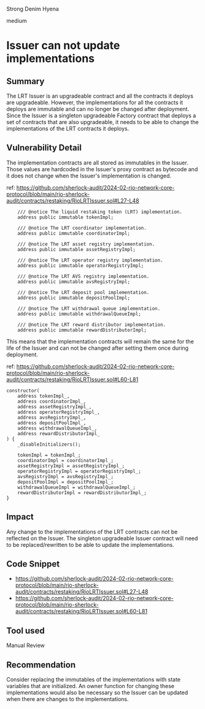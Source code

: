 Strong Denim Hyena

medium

# Issuer can not update implementations

## Summary

The LRT Issuer is an upgradeable contract and all the contracts it deploys are upgradeable. However, the implementations for all the contracts it deploys are immutable and can no longer be changed after deployment. Since the Issuer is a singleton upgradeable Factory contract that deploys a set of contracts that are also upgradeable, it needs to be able to change the implementations of the LRT contracts it deploys.

## Vulnerability Detail
The implementation contracts are all stored as immutables in the Issuer. Those values are hardcoded in the Issuer's proxy contract as bytecode and it does not change when the Issuer's implementation is changed. 

ref: https://github.com/sherlock-audit/2024-02-rio-network-core-protocol/blob/main/rio-sherlock-audit/contracts/restaking/RioLRTIssuer.sol#L27-L48
```solidity
    /// @notice The liquid restaking token (LRT) implementation.
    address public immutable tokenImpl;

    /// @notice The LRT coordinator implementation.
    address public immutable coordinatorImpl;

    /// @notice The LRT asset registry implementation.
    address public immutable assetRegistryImpl;

    /// @notice The LRT operator registry implementation.
    address public immutable operatorRegistryImpl;

    /// @notice The LRT AVS registry implementation.
    address public immutable avsRegistryImpl;

    /// @notice The LRT deposit pool implementation.
    address public immutable depositPoolImpl;

    /// @notice The LRT withdrawal queue implementation.
    address public immutable withdrawalQueueImpl;

    /// @notice The LRT reward distributor implementation.
    address public immutable rewardDistributorImpl;
```

This means that the implementation contracts will remain the same for the life of the Issuer and can not be changed after setting them once during deployment. 

ref: https://github.com/sherlock-audit/2024-02-rio-network-core-protocol/blob/main/rio-sherlock-audit/contracts/restaking/RioLRTIssuer.sol#L60-L81
```solidity
constructor(
    address tokenImpl_,
    address coordinatorImpl_,
    address assetRegistryImpl_,
    address operatorRegistryImpl_,
    address avsRegistryImpl_,
    address depositPoolImpl_,
    address withdrawalQueueImpl_,
    address rewardDistributorImpl_
) {
    _disableInitializers();

    tokenImpl = tokenImpl_;
    coordinatorImpl = coordinatorImpl_;
    assetRegistryImpl = assetRegistryImpl_;
    operatorRegistryImpl = operatorRegistryImpl_;
    avsRegistryImpl = avsRegistryImpl_;
    depositPoolImpl = depositPoolImpl_;
    withdrawalQueueImpl = withdrawalQueueImpl_;
    rewardDistributorImpl = rewardDistributorImpl_;
}
```

## Impact
Any change to the implementations of the LRT contracts can not be reflected on the Issuer. The singleton upgradeable Issuer contract will need to be replaced/rewritten to be able to update the implementations.

## Code Snippet
- https://github.com/sherlock-audit/2024-02-rio-network-core-protocol/blob/main/rio-sherlock-audit/contracts/restaking/RioLRTIssuer.sol#L27-L48
- https://github.com/sherlock-audit/2024-02-rio-network-core-protocol/blob/main/rio-sherlock-audit/contracts/restaking/RioLRTIssuer.sol#L60-L81

## Tool used

Manual Review

## Recommendation
Consider replacing the immutables of the implementations with state variables that are initialized. An owner function for changing these implementations would also be necessary so the Issuer can be updated when there are changes to the implementations.
